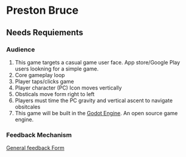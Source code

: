 # Preston Bruce

## Needs Requiements

### Audience

1. This game targets a casual game user face. App store/Google Play users lookning for a simple game.
2. Core gameplay loop
  1. Player taps/clicks game
  2. Player character (PC) Icon moves vertically
  3. Obsticals move form right to left
  4. Players must time the PC gravity and vertical ascent to navigate obsitcales
3. This game will be built in the [Godot Engine](https://godotengine.org/). An open source game engine.

### Feedback Mechanism
[General feedback Form](https://goo.gl/forms/WSsEBfVFIgi6RtfU2)
